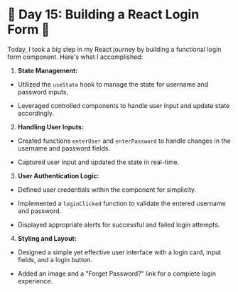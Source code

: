 



# 🌟 Day 15: Building a React Login Form 🌟



Today, I took a big step in my React journey by building a functional login form component. Here's what I accomplished:



1. **State Management:**

  - Utilized the `useState` hook to manage the state for username and password inputs.

  - Leveraged controlled components to handle user input and update state accordingly.



2. **Handling User Inputs:**

  - Created functions `enterUser` and `enterPassword` to handle changes in the username and password fields.

  - Captured user input and updated the state in real-time.



3. **User Authentication Logic:**

  - Defined user credentials within the component for simplicity.

  - Implemented a `loginClicked` function to validate the entered username and password.

  - Displayed appropriate alerts for successful and failed login attempts.



4. **Styling and Layout:**

  - Designed a simple yet effective user interface with a login card, input fields, and a login button.

  - Added an image and a "Forget Password?" link for a complete login experience.
